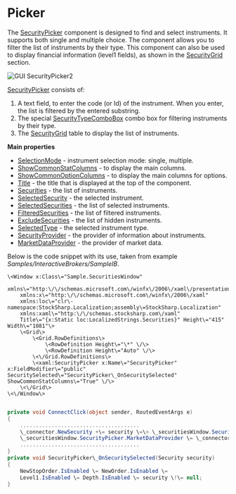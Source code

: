 # Picker

The [SecurityPicker](../api/StockSharp.Xaml.SecurityPicker.html) component is designed to find and select instruments. It supports both single and multiple choice. The component allows you to filter the list of instruments by their type. This component can also be used to display financial information (level1 fields), as shown in the [SecurityGrid](GuiSecurityGrid.md) section. 

![GUI SecurityPicker2](~/images/GUI_SecurityPicker2.png)

[SecurityPicker](../api/StockSharp.Xaml.SecurityPicker.html) consists of: 

1. A text field, to enter the code (or Id) of the instrument. When you enter, the list is filtered by the entered substring.
2. The special [SecurityTypeComboBox](../api/StockSharp.Xaml.SecurityTypeComboBox.html) combo box for filtering instruments by their type.
3. The [SecurityGrid](../api/StockSharp.Xaml.SecurityGrid.html) table to display the list of instruments.

**Main properties**

- [SelectionMode](../api/StockSharp.Xaml.SecurityPicker.SelectionMode.html) \- instrument selection mode: single, multiple.
- [ShowCommonStatColumns](../api/StockSharp.Xaml.SecurityPicker.ShowCommonStatColumns.html) \- to display the main columns.
- [ShowCommonOptionColumns](../api/StockSharp.Xaml.SecurityPicker.ShowCommonOptionColumns.html) \- to display the main columns for options.
- [Title](../api/StockSharp.Xaml.SecurityPicker.Title.html) \- the title that is displayed at the top of the component.
- [Securities](../api/StockSharp.Xaml.SecurityPicker.Securities.html) \- the list of instruments.
- [SelectedSecurity](../api/StockSharp.Xaml.SecurityPicker.SelectedSecurity.html) \- the selected instrument.
- [SelectedSecurities](../api/StockSharp.Xaml.SecurityPicker.SelectedSecurities.html) \- the list of selected instruments.
- [FilteredSecurities](../api/StockSharp.Xaml.SecurityPicker.FilteredSecurities.html) \- the list of filtered instruments.
- [ExcludeSecurities](../api/StockSharp.Xaml.SecurityPicker.ExcludeSecurities.html) \- the list of hidden instruments.
- [SelectedType](../api/StockSharp.Xaml.SecurityPicker.SelectedType.html) \- the selected instrument type.
- [SecurityProvider](../api/StockSharp.Xaml.SecurityPicker.SecurityProvider.html) \- the provider of information about instruments.
- [MarketDataProvider](../api/StockSharp.Xaml.SecurityPicker.MarketDataProvider.html) \- the provider of market data.

Below is the code snippet with its use, taken from example *Samples\/InteractiveBrokers\/SampleIB*. 

```xaml
\<Window x:Class\="Sample.SecuritiesWindow"
    xmlns\="http:\/\/schemas.microsoft.com\/winfx\/2006\/xaml\/presentation"
    xmlns:x\="http:\/\/schemas.microsoft.com\/winfx\/2006\/xaml"
    xmlns:loc\="clr\-namespace:StockSharp.Localization;assembly\=StockSharp.Localization"
    xmlns:xaml\="http:\/\/schemas.stocksharp.com\/xaml"
    Title\="{x:Static loc:LocalizedStrings.Securities}" Height\="415" Width\="1081"\>
	\<Grid\>
		\<Grid.RowDefinitions\>
			\<RowDefinition Height\="\*" \/\>
			\<RowDefinition Height\="Auto" \/\>
		\<\/Grid.RowDefinitions\>
		\<xaml:SecurityPicker x:Name\="SecurityPicker" x:FieldModifier\="public" SecuritySelected\="SecurityPicker\_OnSecuritySelected" ShowCommonStatColumns\="True" \/\>
	\<\/Grid\>
\<\/Window\>
	  	
```
```cs
private void ConnectClick(object sender, RoutedEventArgs e)
{
    ......................................
	\_connector.NewSecurity +\= security \=\> \_securitiesWindow.SecurityPicker.Securities.Add(security);
	\_securitiesWindow.SecurityPicker.MarketDataProvider \= \_connector;
	......................................
}
private void SecurityPicker\_OnSecuritySelected(Security security)
{
	NewStopOrder.IsEnabled \= NewOrder.IsEnabled \=
	Level1.IsEnabled \= Depth.IsEnabled \= security \!\= null;
}
```

